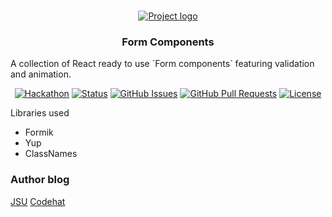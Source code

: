 # 
<p align="center">
  <a href="" rel="noopener">
 <img src="https://source.unsplash.com/random/900x600/?reactjs/" alt="Project logo"></a>
</p>
<h3 align="center">Form Components</h3>
A collection of React ready to use `Form components` featuring validation and animation.
<br/>
<div align="center">

[![Hackathon](https://img.shields.io/badge/hackathon-JSU-orange.svg)](http://javascriptsu.wordpress.com)
[![Status](https://img.shields.io/badge/status-active-success.svg)]()
[![GitHub Issues](https://img.shields.io/github/issues/kylelobo/The-Documentation-Compendium.svg)](https://github.com/kylelobo/The-Documentation-Compendium/issues)
[![GitHub Pull Requests](https://img.shields.io/github/issues-pr/kylelobo/The-Documentation-Compendium.svg)](https://github.com/kylelobo/The-Documentation-Compendium/pulls)
[![License](https://img.shields.io/badge/license-MIT-blue.svg)](LICENSE.md)

</div>
 
 Libraries used
 * Formik
 * Yup
 * ClassNames
### Author blog  <a name = "about1"></a>

[JSU](http://javascriptsu.wordpress.com)
[Codehat](http://codehat.vercel.app)
